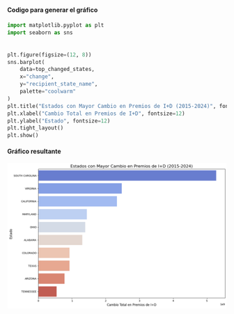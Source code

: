 #### Codigo para generar el gráfico
```python
import matplotlib.pyplot as plt
import seaborn as sns


plt.figure(figsize=(12, 8))
sns.barplot(
    data=top_changed_states,
    x="change",
    y="recipient_state_name",
    palette="coolwarm"
)
plt.title("Estados con Mayor Cambio en Premios de I+D (2015-2024)", fontsize=16)
plt.xlabel("Cambio Total en Premios de I+D", fontsize=12)
plt.ylabel("Estado", fontsize=12)
plt.tight_layout()
plt.show()
```
#### Gráfico resultante
![Alt text](img/cambios_i+d.png)
